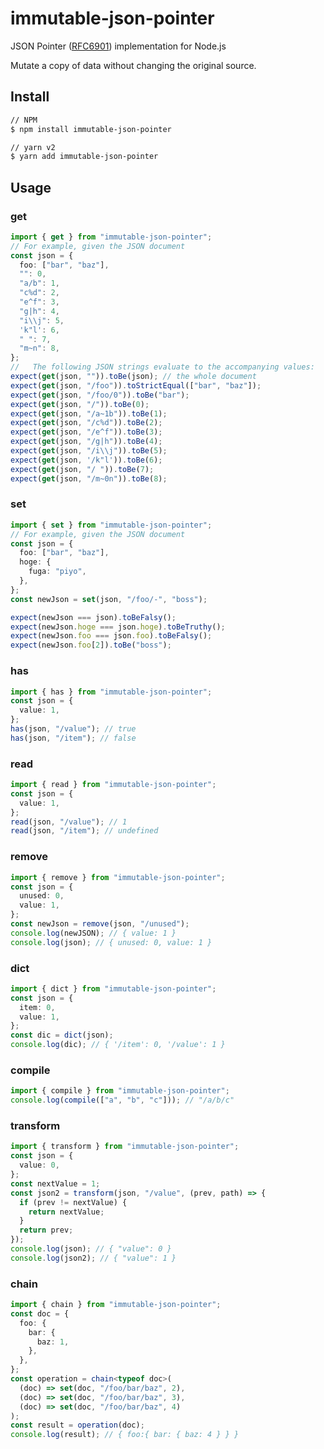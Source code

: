 # immutable-json-pointer

JSON Pointer ([RFC6901](https://www.rfc-editor.org/rfc/rfc6901)) implementation for Node.js

Mutate a copy of data without changing the original source.

## Install

```bash
// NPM
$ npm install immutable-json-pointer

// yarn v2
$ yarn add immutable-json-pointer
```

## Usage

### get

```typescript
import { get } from "immutable-json-pointer";
// For example, given the JSON document
const json = {
  foo: ["bar", "baz"],
  "": 0,
  "a/b": 1,
  "c%d": 2,
  "e^f": 3,
  "g|h": 4,
  "i\\j": 5,
  'k"l': 6,
  " ": 7,
  "m~n": 8,
};
//   The following JSON strings evaluate to the accompanying values:
expect(get(json, "")).toBe(json); // the whole document
expect(get(json, "/foo")).toStrictEqual(["bar", "baz"]);
expect(get(json, "/foo/0")).toBe("bar");
expect(get(json, "/")).toBe(0);
expect(get(json, "/a~1b")).toBe(1);
expect(get(json, "/c%d")).toBe(2);
expect(get(json, "/e^f")).toBe(3);
expect(get(json, "/g|h")).toBe(4);
expect(get(json, "/i\\j")).toBe(5);
expect(get(json, '/k"l')).toBe(6);
expect(get(json, "/ ")).toBe(7);
expect(get(json, "/m~0n")).toBe(8);
```

### set

```typescript
import { set } from "immutable-json-pointer";
// For example, given the JSON document
const json = {
  foo: ["bar", "baz"],
  hoge: {
    fuga: "piyo",
  },
};
const newJson = set(json, "/foo/-", "boss");

expect(newJson === json).toBeFalsy();
expect(newJson.hoge === json.hoge).toBeTruthy();
expect(newJson.foo === json.foo).toBeFalsy();
expect(newJson.foo[2]).toBe("boss");
```

### has

```typescript
import { has } from "immutable-json-pointer";
const json = {
  value: 1,
};
has(json, "/value"); // true
has(json, "/item"); // false
```

### read

```typescript
import { read } from "immutable-json-pointer";
const json = {
  value: 1,
};
read(json, "/value"); // 1
read(json, "/item"); // undefined
```

### remove

```typescript
import { remove } from "immutable-json-pointer";
const json = {
  unused: 0,
  value: 1,
};
const newJson = remove(json, "/unused");
console.log(newJSON); // { value: 1 }
console.log(json); // { unused: 0, value: 1 }
```

### dict

```typescript
import { dict } from "immutable-json-pointer";
const json = {
  item: 0,
  value: 1,
};
const dic = dict(json);
console.log(dic); // { '/item': 0, '/value': 1 }
```

### compile

```typescript
import { compile } from "immutable-json-pointer";
console.log(compile(["a", "b", "c"])); // "/a/b/c"
```

### transform

```typescript
import { transform } from "immutable-json-pointer";
const json = {
  value: 0,
};
const nextValue = 1;
const json2 = transform(json, "/value", (prev, path) => {
  if (prev != nextValue) {
    return nextValue;
  }
  return prev;
});
console.log(json); // { "value": 0 }
console.log(json2); // { "value": 1 }
```

### chain

```typescript
import { chain } from "immutable-json-pointer";
const doc = {
  foo: {
    bar: {
      baz: 1,
    },
  },
};
const operation = chain<typeof doc>(
  (doc) => set(doc, "/foo/bar/baz", 2),
  (doc) => set(doc, "/foo/bar/baz", 3),
  (doc) => set(doc, "/foo/bar/baz", 4)
);
const result = operation(doc);
console.log(result); // { foo:{ bar: { baz: 4 } } }
```
